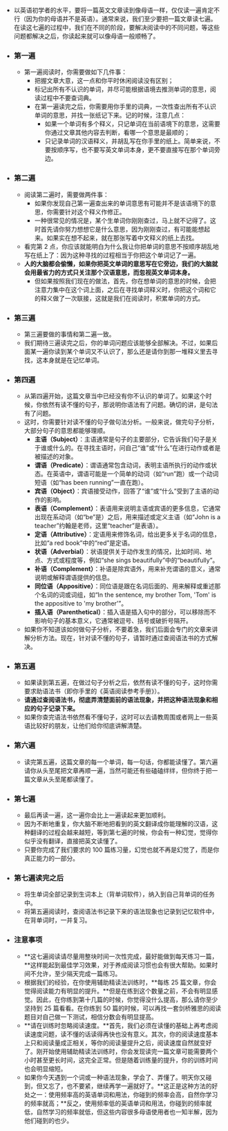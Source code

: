 - 以英语初学者的水平，要将一篇英文文章读到像母语一样，仅仅读一遍肯定不行（因为你的母语并不是英语）。通常来说，我们至少要把一篇文章读七遍。在读这七遍的过程中，我们在不同的阶段，要解决阅读中的不同问题，等这些问题都解决之后，你读起来就可以像母语一般顺畅了。
- ### 第一遍
	- 第一遍阅读时，你需要做如下几件事：
		- 把握文章大意，这一点和你平时休闲阅读没有区别；
		- 标记出所有不认识的单词，并尽可能根据语境去推测单词的意思，阅读过程中不要查词典。
		- 在第一遍读完之后，你需要用你手里的词典，一次性查出所有不认识单词的意思，并找一张纸记下来。记的时候，注意几点：
			- 如果一个单词有多个释义，只记单词在当前语境下的意思，这需要你通过文章其他内容去判断，看哪一个意思是最顺的；
			- 只记录单词的汉语释义，并胡乱写在你手里的纸上。简单来说，不要按顺序写，也不要写英文单词本身，更不要直接写在那个单词旁边。
- ### 第二遍
	- 阅读第二遍时，需要做两件事：
		- 如果你发现自己第一遍查出来的单词意思有可能并不是该语境下的意思，你需要针对这个释义作修正。
		- 一种很常见的情况是，某个生单词你刚刚查过，马上就不记得了。这时首先请你努力想想它是什么意思，因为刚刚查过，有可能能想起来。如果实在想不起来，就在那张写着中文释义的纸上去找。
	- 看完第 2 点，你应该就能明白为什么我让你把单词的意思不按顺序胡乱地写在纸上了：因为这种寻找的过程相当于你把这个单词记了一遍。
	- **人的大脑都会偷懒，如果你把英文单词的意思写在它旁边，我们的大脑就会用最省力的方式只关注那个汉语意思，而忽视英文单词本身。**
		- 但如果按照我们现在的做法，首先，你在想单词的意思的时候，会把注意力集中在这个词上面，之后在寻找单词释义时，你把这个词和它的释义做了一次联接，这就是我们在阅读时，积累单词的方式。
- ### 第三遍
	- 第三遍要做的事情和第二遍一致。
	- 我们期待三遍读完之后，你的单词问题应该能够全部解决。不过，如果后面某一遍你读到某个单词又不认识了，那么还是请你到那一堆释义里去寻找，这本身就是在记忆单词。
- ### 第四遍
	- 从第四遍开始，这篇文章当中已经没有你不认识的单词了。如果这个时候，你依然有读不懂的句子，那说明你语法有了问题。确切的讲，是句法有了问题。
	- 这时，你需要针对读不懂的句子做句法分析。一般来说，做完句子分析，大部分句子的意思都能够理顺。
		- **主语（Subject）**：主语通常是句子的主要部分，它告诉我们句子是关于谁或什么的。在寻找主语时，问自己“谁”或“什么”在进行动作或者是被描述的对象。
		- **谓语（Predicate）**：谓语通常包含动词，表明主语所执行的动作或状态。在英语中，谓语可能是一个简单的动词（如“run”跑）或一个动词短语（如“has been running”一直在跑）。
		- **宾语（Object）**：宾语接受动作，回答了“谁”或“什么”受到了主语的动作的影响。
		- **表语（Complement）**：表语用来说明主语或宾语的更多信息，它通常出现在系动词（如“be”是）之后，用来描述或定义主语（如“John is a teacher”约翰是老师，这里“teacher”是表语）。
		- **定语（Attributive）**：定语用来修饰名词，给出更多关于名词的信息，比如“a red book”中的“red”是定语。
		- **状语（Adverbial）**：状语提供关于动作发生的情况，比如时间、地点、方式或程度等，例如“she sings beautifully”中的“beautifully”。
		- **补语（Complement）**：补语是除宾语外，用来补充谓语的意义，通常说明或解释谓语提供的信息。
		- **同位语（Appositive）**：同位语是跟在名词后面的、用来解释或重述那个名词的词或词组，如“In the sentence, my brother Tom, 'Tom' is the appositive to 'my brother'”。
		- **插入语（Parenthetical）**：插入语是插入句中的部分，可以移除而不影响句子的基本意义，它通常被逗号、括号或破折号隔开。
	- 如果你不知道该如何做句子分析，不要着急，我们后面会专门的文章来讲解分析方法。现在，针对读不懂的句子，请暂时通过查阅语法书的方式解决。
- ### 第五遍
	- 如果读到第五遍，在做过句子分析之后，依然有读不懂的句子，这时你需要求助语法书（即你手里的《英语阅读参考手册》）。
	- **请通过查阅语法书，彻底弄清楚面前的语法现象，并把这种语法现象和相应的句子记录下来。**
	- 如果你查完语法书依然看不懂句子，这时可以去请教周围或者网上一些英语比较好的朋友，让他们给你彻底讲解清楚。
- ### 第六遍
	- 读完第五遍，这篇文章的每一个单词，每一句话，你都能读懂了。第六遍请你从头至尾把文章再顺一遍，当然可能还有些磕磕绊绊，但你终于把一篇文章从头至尾都读懂了。
- ### 第七遍
	- 最后再读一遍，这一遍你会比上一遍读起来更加顺利。
	- 因为不断地重复，你大脑不断地把看到的英文翻译成你能理解的汉语，这种翻译的过程会越来越短，等到第七遍的时候，你会有一种幻觉，觉得你似乎没有翻译，直接把英文读懂了。
	- 只要你完成了我们要求的 100 篇练习量，幻觉也就不再是幻觉了，而是你真正能力的一部分。
- ### 第七遍读完之后
	- 将生单词全部记录到生词本上（背单词软件），纳入到自己背单词的任务中。
	- 将第五遍阅读时，查阅语法书记录下来的语法现象也记录到记忆软件中，在背单词时，一并复习。
- ### 注意事项
	- **这七遍阅读请尽量用整块时间一次性完成，最好能做到每天练习一篇，**这样能起到最佳学习效果，对于养成阅读习惯也会有很大帮助。如果时间不允许，至少隔天完成一篇练习。
	- 根据我们的经验，在你使用辅助精读法训练时，**每练 25 篇文章，你会觉得阅读能力有明显的提升。**但是在练到这个数量之前，不会有明显感觉。因此，在你练到第十几篇的时候，你觉得没什么提高，那么请你至少坚持到 25 篇看看。在你练到 50 篇的时候，可以再找一套剑桥雅思的阅读题目对自己做一下测试，相信分数会有明显提高。
	- **请在训练时忽略阅读速度。**首先，我们必须在读懂的基础上再考虑阅读速度问题，读不懂的话读得再快也没有意义。其次，你的阅读速度基本上只和阅读量成正相关，等你的阅读量提升之后，阅读速度自然就变好了。刚开始使用辅助精读法训练时，你会发现读完一篇文章可能需要两个小时甚至更长时间，这完全正常。但是随着训练量的提升，你的训练时间也会明显缩短。
	- 如果你今天遇到一个词或一种语法现象，学会了、弄懂了。明天你又碰到，但又忘了，也不要紧，继续再学一遍就好了。**这正是这种方法的好处之一：使用频率高的英语单词和用法，你碰到的频率会高，自然你学习的频率就高；**反之，使用频率低的英语单词和用法，你碰到的频率就低，自然学习的频率就低，但这些内容很多母语使用者也一知半解，因为他们碰到的也少。